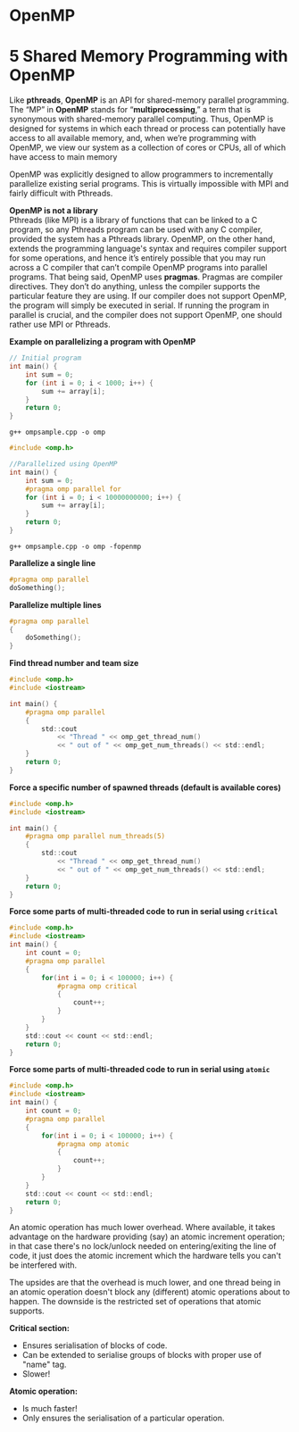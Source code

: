 # OpenMP

# 5 Shared Memory Programming with OpenMP

Like **pthreads**, **OpenMP** is an API for shared-memory parallel programming. The “MP” in **OpenMP** stands for “**multiprocessing**,” a term that is synonymous with shared-memory parallel computing. Thus, OpenMP is designed for systems in which each thread or process can potentially have access to all available memory, and, when we’re programming with OpenMP, we view our system as a collection of cores or CPUs, all of which have access to main memory

OpenMP was explicitly designed to allow programmers to incrementally parallelize existing serial programs. This is virtually impossible with MPI and fairly difficult with Pthreads.

**OpenMP is not a library**\
Pthreads (like MPI) is a library of functions that can be linked to a C program, so any Pthreads program can be used with any C compiler, provided the system has a Pthreads library. OpenMP, on the other hand, extends the programming language's syntax and requires compiler support for some operations, and hence it’s entirely possible that you may run across a C compiler that can’t compile OpenMP programs into parallel programs. That being said, OpenMP uses **pragmas**. Pragmas are compiler directives. They don’t do anything, unless the compiler supports the particular feature they are using. If our compiler does not support OpenMP, the program will simply be executed in serial. If running the program in parallel is crucial, and the compiler does not support OpenMP, one should rather use MPI or Pthreads.

**Example on parallelizing a program with OpenMP**
```C
// Initial program
int main() {
    int sum = 0;
    for (int i = 0; i < 1000; i++) {
        sum += array[i];
    }
    return 0;
}
```
`g++ ompsample.cpp -o omp`
```C
#include <omp.h>

//Parallelized using OpenMP
int main() {
    int sum = 0;
    #pragma omp parallel for
    for (int i = 0; i < 10000000000; i++) {
        sum += array[i];
    }
    return 0;
}
```
`g++ ompsample.cpp -o omp -fopenmp`

**Parallelize a single line**
```C
#pragma omp parallel
doSomething();
```

**Parallelize multiple lines**
```C
#pragma omp parallel
{
    doSomething();
}
```

**Find thread number and team size**
```C
#include <omp.h>
#include <iostream>

int main() {
    #pragma omp parallel
    {
        std::cout
            << "Thread " << omp_get_thread_num()
            << " out of " << omp_get_num_threads() << std::endl;
    }
    return 0;
}
```

**Force a specific number of spawned threads (default is available cores)**
```C
#include <omp.h>
#include <iostream>

int main() {
    #pragma omp parallel num_threads(5)
    {
        std::cout
            << "Thread " << omp_get_thread_num()
            << " out of " << omp_get_num_threads() << std::endl;
    }
    return 0;
}
```

**Force some parts of multi-threaded code to run in serial using `critical`**
```C
#include <omp.h>
#include <iostream>
int main() {
    int count = 0;
    #pragma omp parallel
    {
        for(int i = 0; i < 100000; i++) {
            #pragma omp critical
            {
                count++;
            }
        }
    }
    std::cout << count << std::endl;
    return 0;
}
```
**Force some parts of multi-threaded code to run in serial using `atomic`**
```C
#include <omp.h>
#include <iostream>
int main() {
    int count = 0;
    #pragma omp parallel
    {
        for(int i = 0; i < 100000; i++) {
            #pragma omp atomic
            {
                count++;
            }
        }
    }
    std::cout << count << std::endl;
    return 0;
}
```
An atomic operation has much lower overhead. Where available, it takes advantage on the hardware providing (say) an atomic increment operation; in that case there's no lock/unlock needed on entering/exiting the line of code, it just does the atomic increment which the hardware tells you can't be interfered with.

The upsides are that the overhead is much lower, and one thread being in an atomic operation doesn't block any (different) atomic operations about to happen. The downside is the restricted set of operations that atomic supports.

**Critical section:**
- Ensures serialisation of blocks of code.
- Can be extended to serialise groups of blocks with proper use of "name" tag.
- Slower!

**Atomic operation:**
- Is much faster!
- Only ensures the serialisation of a particular operation.